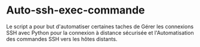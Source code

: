 # Auto-ssh-exec-commande

Le script a pour but d'automatiser certaines taches de Gérer les connexions SSH avec Python pour la connexion à distance sécurisée et l'Automatisation des commandes SSH vers les hôtes distants.

